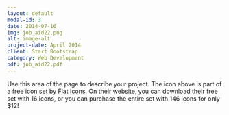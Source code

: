 ```yaml
---
layout: default
modal-id: 3
date: 2014-07-16
img: job_aid22.png
alt: image-alt
project-date: April 2014
client: Start Bootstrap
category: Web Development
pdf: job_aid22.pdf
---
```

Use this area of the page to describe your project. The icon above is part of a free icon set by <a href="https://sellfy.com/p/8Q9P/jV3VZ/">Flat Icons</a>. On their website, you can download their free set with 16 icons, or you can purchase the entire set with 146 icons for only $12!
